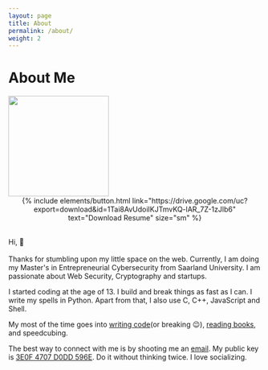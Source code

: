 ```yaml
---
layout: page
title: About
permalink: /about/
weight: 2
---
```


# **About Me**

<img src="{{ site.url }}/{{ site.author.image }}" width="200px" class="wow animated jackInTheBox" data-wow-delay=".2s">

<center>{% include elements/button.html link="https://drive.google.com/uc?export=download&id=1Tai8AvUdoiIKJTmvKQ-lAR_7Z-1zJlb6" text="Download Resume" size="sm" %}
</center><br>

Hi, :wave: <br><br>
Thanks for stumbling upon my little space on the web. Currently, I am doing my Master's in Entrepreneurial Cybersecurity from Saarland University. I am passionate about Web Security, Cryptography and startups. 

I started coding at the age of 13. I build and break things as fast as I can. I write my spells in Python. Apart from that, I also use C, C++, JavaScript and Shell. 

My most of the time goes into <a target="_blank" href="https://github.com/aman-roy">writing code</a>(or breaking :wink:), <a target="_blank" href="https://www.goodreads.com/user/show/68145586-aman-roy">reading books</a>, and speedcubing.


The best way to connect with me is by shooting me an <a href="mailto:admin@amanroy.me">email</a>. My public key is <a target="_blank" href="https://keybase.io/amanroy">3E0F 4707 D0DD 596E</a>. Do it without thinking twice. I love socializing.


<!-- 
<div class="row">
{% include about/skills.html title="Programming Skills" source=site.data.programming-skills %}
{% include about/skills.html title="Other Skills" source=site.data.other-skills %}
</div> 

<div class="row">
{% include about/timeline.html %}
</div> -->